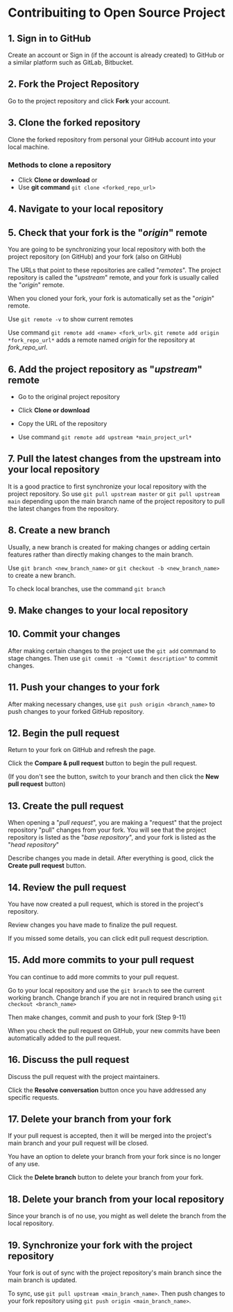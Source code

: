# Contribuiting to Open Source Project

## 1. Sign in to GitHub

Create an account or Sign in (if the account is already created) to GitHub or a similar platform such as GitLab, Bitbucket.

## 2. Fork the Project Repository

Go to the project repository and click **Fork**
your account.

## 3. Clone the forked repository

Clone the forked repository from personal your GitHub account into your local machine.

### Methods to clone a repository

- Click **Clone or download** or
- Use **git command** `git clone <forked_repo_url>`

## 4. Navigate to your local repository

## 5. Check that your fork is the "*origin*" remote

You are going to be synchronizing your local repository with both the project repository (on GitHub) and your fork (also on GitHub)

The URLs that point to these repositories are called "*remotes*". The project repository is called the "*upstream*" remote, and your fork is usually called the "*origin*" remote.

When you cloned your fork, your fork is automatically set as the "*origin*" remote.

Use `git remote -v` to show current remotes

Use command `git remote add <name> <fork_url>`.
`git remote add origin *fork_repo_url*` adds a remote named *origin* for the repository at *fork_repo_url*.

## 6. Add the project repository as "*upstream*" remote

- Go to the original project repository

- Click **Clone or download**

- Copy the URL of the repository

- Use command `git remote add upstream *main_project_url*`

## 7. Pull the latest changes from the upstream into your local repository

It is a good practice to first synchronize your local repository with the project repository. So use `git pull upstream master` or `git pull upstream main` depending upon the main branch name of the project repository to pull the latest changes from the repository.

## 8. Create a new branch

Usually, a new branch is created for making changes or adding certain features rather than directly making changes to the main branch.

Use `git branch <new_branch_name>` or `git checkout -b <new_branch_name>` to create a new branch.

To check local branches, use the command `git branch`

## 9. Make changes to your local repository

## 10. Commit your changes

After making certain changes to the project use the `git add` command to stage changes. Then use `git commit -m "Commit description"` to commit changes.

## 11. Push your changes to your fork

After making necessary changes, use `git push origin <branch_name>` to push changes to your forked GitHub repository.

## 12. Begin the pull request

Return to your fork on GitHub and refresh the page.

Click the **Compare & pull request** button to begin the pull request.

(If you don't see the button, switch to your branch and then click the **New pull request** button)

## 13. Create the pull request

When opening a "*pull request*", you are making a "request" that the project repository "pull" changes from your fork. You will see that the project repository is listed as the "*base repository*", and your fork is listed as the "*head repository*"

Describe changes you made in detail. After everything is good, click the **Create pull request** button.

## 14. Review the pull request

You have now created a pull request, which is stored in the project's repository.

Review changes you have made to finalize the pull request.

If you missed some details, you can click edit pull request description.

## 15. Add more commits to your pull request

You can continue to add more commits to your pull request.

Go to your local repository and use the `git branch` to see the current working branch. Change branch if you are not in required branch using `git checkout <branch_name>`

Then make changes, commit and push to your fork (Step 9-11)

When you check the pull request on GitHub, your new commits have been automatically added to the pull request.

## 16. Discuss the pull request

Discuss the pull request with the project maintainers.

Click the **Resolve conversation** button once you have addressed any specific requests.

## 17. Delete your branch from your fork

If your pull request is accepted, then it will be merged into the project's main branch and your pull request will be closed.

You have an option to delete your branch from your fork since is no longer of any use.

Click the **Delete branch** button to delete your branch from your fork.

## 18. Delete your branch from your local repository

Since your branch is of no use, you might as well delete the branch from the local repository.

## 19. Synchronize your fork with the project repository

Your fork is out of sync with the project repository's main branch since the main branch is updated.

To sync, use `git pull upstream <main_branch_name>`. Then push changes to your fork repository using `git push origin <main_branch_name>`.